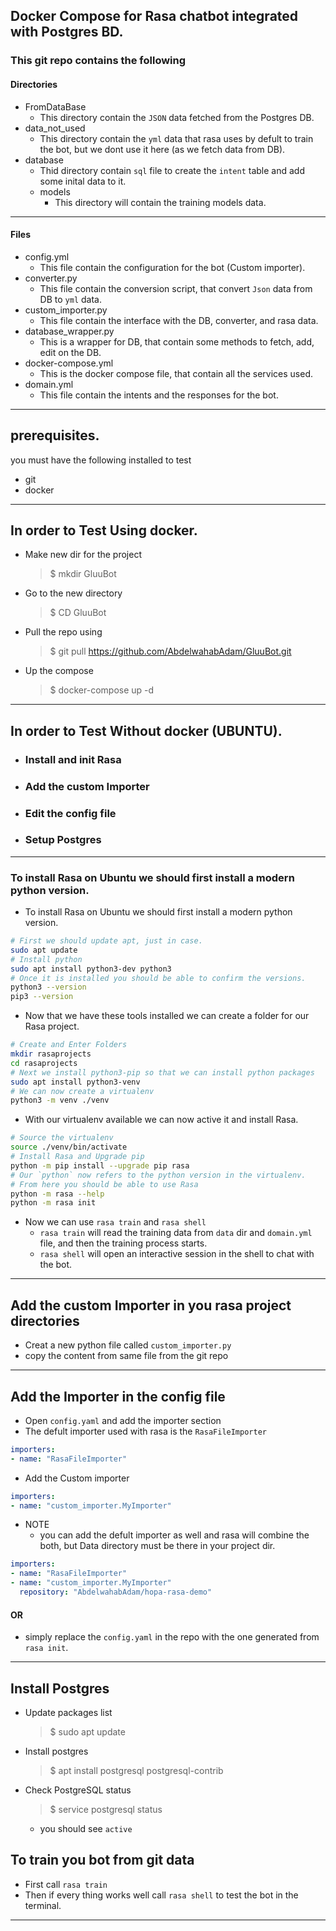 ## Docker Compose for Rasa chatbot integrated with Postgres BD.

### This git repo contains the following
#### Directories
- FromDataBase
  - This directory contain the `JSON` data fetched from the Postgres DB.
- data_not_used
  - This directory contain the `yml` data that rasa uses by defult to train the bot, but we dont use it here (as we fetch data from DB).
- database
  - Thid directory contain `sql` file to create the `intent` table and add some inital data to it.
  - models
    - This directory will contain the training models data.
----------------
#### Files
- config.yml
  - This file contain the configuration for the bot (Custom importer).
- converter.py
  - This file contain the conversion script, that convert `Json` data from DB to `yml` data.
- custom_importer.py
  - This file contain the interface with the DB, converter, and rasa data.
- database_wrapper.py
  - This is a wrapper for DB, that contain some methods to fetch, add, edit on the DB.
- docker-compose.yml
  - This is the docker compose file, that contain all the services used.
- domain.yml
  - This file contain the intents and the responses for the bot.

----------------
## prerequisites.
you must have the following installed to test
- git
- docker
----------------
## In order to Test Using docker.
- Make new dir for the project
  >$ mkdir GluuBot
- Go to the new directory
  >$ CD  GluuBot
- Pull the repo using 
  >$ git pull https://github.com/AbdelwahabAdam/GluuBot.git
- Up the compose
  >$ docker-compose up -d
----------------
## In order to Test Without docker (UBUNTU).

- ### Install and init Rasa 
- ### Add the custom Importer 
- ### Edit the config file
- ### Setup Postgres
----------------

### To install Rasa on Ubuntu we should first install a modern python version.

- To install Rasa on Ubuntu we should first install a modern python version.


```sh
# First we should update apt, just in case.
sudo apt update
# Install python
sudo apt install python3-dev python3
# Once it is installed you should be able to confirm the versions.
python3 --version 
pip3 --version
```

- Now that we have these tools installed we can create a folder for our Rasa project.


```sh
# Create and Enter Folders
mkdir rasaprojects 
cd rasaprojects
# Next we install python3-pip so that we can install python packages
sudo apt install python3-venv
# We can now create a virtualenv 
python3 -m venv ./venv
```

- With our virtualenv available we can now active it and install Rasa.

```sh
# Source the virtualenv
source ./venv/bin/activate
# Install Rasa and Upgrade pip 
python -m pip install --upgrade pip rasa
# Our `python` now refers to the python version in the virtualenv.
# From here you should be able to use Rasa
python -m rasa --help
python -m rasa init
```

- Now we can use `rasa train` and `rasa shell`
  - `rasa train` will read the training data from `data` dir and `domain.yml` file, and then the training process starts.
  - `rasa shell` will open an interactive session in the shell to chat with the bot.
---------------
## Add the custom Importer in you rasa project directories
- Creat a new python file called `custom_importer.py`
- copy the content from same file from the git repo

---------------

## Add the Importer in the config file

- Open `config.yaml` and add the importer section
- The defult importer used with rasa is the `RasaFileImporter`

```yaml
importers:
- name: "RasaFileImporter"
```

- Add the Custom importer 

```yaml
importers:
- name: "custom_importer.MyImporter"
```

* NOTE
    - you can add the defult importer as well and rasa will combine the both, but Data directory must be there in your project dir.

```yaml
importers:
- name: "RasaFileImporter"
- name: "custom_importer.MyImporter"
  repository: "AbdelwahabAdam/hopa-rasa-demo"
```

#### OR
- simply replace the `config.yaml` in the repo with the one generated from `rasa init`.

-------
## Install Postgres

- Update packages list
  >$ sudo apt update
- Install postgres
  >$ apt install postgresql postgresql-contrib
- Check PostgreSQL status
  >$ service postgresql status
  - you should see `active`
  
## To train you bot from git data
- First call `rasa train`
- Then if every thing works well call `rasa shell` to test the bot in the terminal.

------